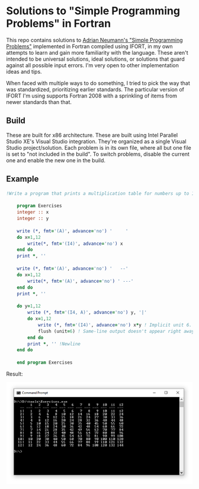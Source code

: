 # Solutions to "Simple Programming Problems" in Fortran
This repo contains solutions to [Adrian Neumann's "Simple Programming Problems"](https://adriann.github.io/programming_problems.html) implemented in Fortran compiled using IFORT, in my own attempts to learn and gain more familiarity with the language. These aren't intended to be universal solutions, ideal solutions, or solutions that guard against all possible input errors. I'm very open to other implementation ideas and tips.

When faced with multiple ways to do something, I tried to pick the way that was standardized, prioritizing earlier standards. The particular version of IFORT I'm using supports Fortran 2008 with a sprinkling of items from newer standards than that.

## Build
These are built for x86 architecture. These are built using Intel Parallel Studio XE's Visual Studio integration.
They're organized as a single Visual Studio project/solution. Each problem is in its own file, where all but one file is set to "not included in the build". To switch problems, disable the current one and enable the new one in the build.

## Example
```fortran
!Write a program that prints a multiplication table for numbers up to 12.
    
    program Exercises
    integer :: x
    integer :: y
    
    write (*, fmt='(A)', advance='no') '     '
    do x=1,12
        write(*, fmt='(I4)', advance='no') x
    end do
    print *, ''
    
    write (*, fmt='(A)', advance='no') '   --'
    do x=1,12
        write(*, fmt='(A)', advance='no') ' ---'
    end do
    print *, ''
    
    do y=1,12
        write (*, fmt='(I4, A)', advance='no') y, '|'
        do x=1,12
            write (*, fmt='(I4)', advance='no') x*y ! Implicit unit 6. Unit 6 is the one specially reserved for written output to the console.
            flush (unit=6) ! Same-line output doesn't appear right away unless you flush. Not strictly necessary it was useful to get visible output when debugging
        end do
        print *, '' !Newline
    end do
    
    end program Exercises
```

Result:

![Example image](https://raw.githubusercontent.com/clandrew/problemsf90/master/Images/Example.PNG "Example image.")
